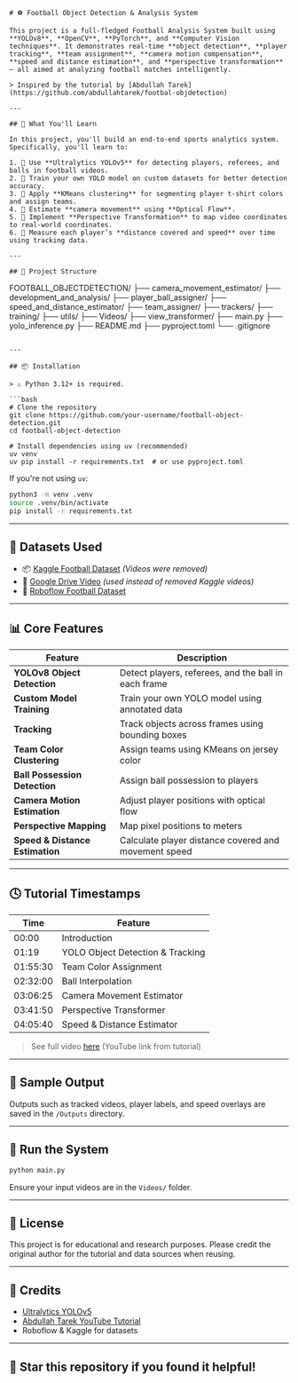 
```
# ⚽ Football Object Detection & Analysis System

This project is a full-fledged Football Analysis System built using **YOLOv8**, **OpenCV**, **PyTorch**, and **Computer Vision techniques**. It demonstrates real-time **object detection**, **player tracking**, **team assignment**, **camera motion compensation**, **speed and distance estimation**, and **perspective transformation** — all aimed at analyzing football matches intelligently.

> Inspired by the tutorial by [Abdullah Tarek](https://github.com/abdullahtarek/footbal-objdetection)

---

## 🧠 What You'll Learn

In this project, you'll build an end-to-end sports analytics system. Specifically, you'll learn to:

1. 🧠 Use **Ultralytics YOLOv5** for detecting players, referees, and balls in football videos.
2. 🧪 Train your own YOLO model on custom datasets for better detection accuracy.
3. 🎨 Apply **KMeans clustering** for segmenting player t-shirt colors and assign teams.
4. 🎥 Estimate **camera movement** using **Optical Flow**.
5. 🧭 Implement **Perspective Transformation** to map video coordinates to real-world coordinates.
6. 🏃 Measure each player’s **distance covered and speed** over time using tracking data.

---

## 🚀 Project Structure

```

FOOTBALL\_OBJECTDETECTION/
├── camera\_movement\_estimator/
├── development\_and\_analysis/
├── player\_ball\_assigner/
├── speed\_and\_distance\_estimator/
├── team\_assigner/
├── trackers/
├── training/
├── utils/
├── Videos/
├── view\_transformer/
├── main.py
├── yolo\_inference.py
├── README.md
├── pyproject.toml
└── .gitignore

````

---

## 📦 Installation

> ⚠️ Python 3.12+ is required.

```bash
# Clone the repository
git clone https://github.com/your-username/football-object-detection.git
cd football-object-detection

# Install dependencies using uv (recommended)
uv venv
uv pip install -r requirements.txt  # or use pyproject.toml
````

If you're not using `uv`:

```bash
python3 -m venv .venv
source .venv/bin/activate
pip install -r requirements.txt
```

---

## 📁 Datasets Used

* 📦 [Kaggle Football Dataset](https://www.kaggle.com/competitions/d...) *(Videos were removed)*
* 📼 [Google Drive Video](https://drive.google.com/file/d/1t6ag...) *(used instead of removed Kaggle videos)*
* 🎯 [Roboflow Football Dataset](https://universe.roboflow.com/roboflow...)

---

## 📊 Core Features

| Feature                         | Description                                          |
| ------------------------------- | ---------------------------------------------------- |
| **YOLOv8 Object Detection**     | Detect players, referees, and the ball in each frame |
| **Custom Model Training**       | Train your own YOLO model using annotated data       |
| **Tracking**                    | Track objects across frames using bounding boxes     |
| **Team Color Clustering**       | Assign teams using KMeans on jersey color            |
| **Ball Possession Detection**   | Assign ball possession to players                    |
| **Camera Motion Estimation**    | Adjust player positions with optical flow            |
| **Perspective Mapping**         | Map pixel positions to meters                        |
| **Speed & Distance Estimation** | Calculate player distance covered and movement speed |

---

## 🕓 Tutorial Timestamps

| Time     | Feature                          |
| -------- | -------------------------------- |
| 00:00    | Introduction                     |
| 01:19    | YOLO Object Detection & Tracking |
| 01:55:30 | Team Color Assignment            |
| 02:32:00 | Ball Interpolation               |
| 03:06:25 | Camera Movement Estimator        |
| 03:41:50 | Perspective Transformer          |
| 04:05:40 | Speed & Distance Estimator       |

> See full video [here](https://github.com/abdullahtarek/footbal-objdetection) (YouTube link from tutorial)

---

## 📂 Sample Output

Outputs such as tracked videos, player labels, and speed overlays are saved in the `/Outputs` directory.

---

## 🔧 Run the System

```bash
python main.py
```

Ensure your input videos are in the `Videos/` folder.

---

## 🧾 License

This project is for educational and research purposes. Please credit the original author for the tutorial and data sources when reusing.

---

## 🙌 Credits

* [Ultralytics YOLOv5](https://github.com/ultralytics/ultralytics)
* [Abdullah Tarek YouTube Tutorial](https://youtu.be/neBZ6huolkg?si=FriMCuD-GnvYV-1a)
* Roboflow & Kaggle for datasets

---

## 🌟 Star this repository if you found it helpful!

```
